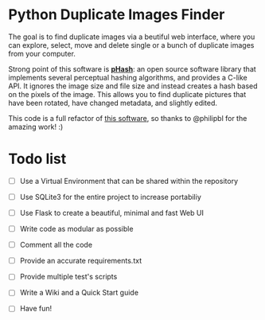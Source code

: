 # Python Duplicate Images Finder
The goal is to find duplicate images via a beutiful web interface, where you can explore, select, move and delete single or a bunch of duplicate images from your computer.

Strong point of this software is [__pHash__](http://www.phash.org/): an open source software library that implements several perceptual hashing algorithms, and provides a C-like API. It ignores the image size and file size and instead creates a hash based on the pixels of the image. This allows you to find duplicate pictures that have been rotated, have changed metadata, and slightly edited.

This code is a full refactor of [this software](https://github.com/philipbl/duplicate-images), so thanks to @philipbl for the amazing work! :)

# Todo list
- [ ] Use a Virtual Environment that can be shared within the repository
- [ ] Use SQLite3 for the entire project to increase portabiliy
- [ ] Use Flask to create a beautiful, minimal and fast Web UI
- [ ] Write code as modular as possible
- [ ] Comment all the code
- [ ] Provide an accurate requirements.txt
- [ ] Provide multiple test's scripts
- [ ] Write a Wiki and a Quick Start guide
- [ ] Have fun!


